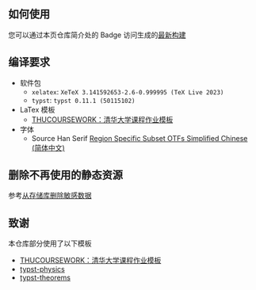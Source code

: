 ## 如何使用

您可以通过本页仓库简介处的 Badge 访问生成的[最新构建](https://note.adamanteye.cc)

## 编译要求

- 软件包
  - `xelatex`: `XeTeX 3.141592653-2.6-0.999995 (TeX Live 2023)`
  - `typst`: `typst 0.11.1 (50115102)`
- LaTex 模板
  - [THUCOURSEWORK：清华大学课程作业模板](https://github.com/zhaofeng-shu33/THU-coursework-template)
- 字体
  - Source Han Serif [Region Specific Subset OTFs Simplified Chinese (简体中文)](https://github.com/adobe-fonts/source-han-serif/releases/tag/2.002R)

## 删除不再使用的静态资源

参考[从存储库删除敏感数据](https://docs.github.com/en/authentication/keeping-your-account-and-data-secure/removing-sensitive-data-from-a-repository)

## 致谢

本仓库部分使用了以下模板

- [THUCOURSEWORK：清华大学课程作业模板](https://github.com/zhaofeng-shu33/THU-coursework-template)
- [typst-physics](https://github.com/Leedehai/typst-physics)
- [typst-theorems](https://github.com/sahasatvik/typst-theorems)
